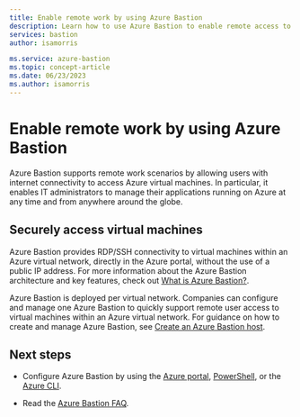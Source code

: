 ```yaml
---
title: Enable remote work by using Azure Bastion
description: Learn how to use Azure Bastion to enable remote access to virtual machines.
services: bastion
author: isamorris

ms.service: azure-bastion
ms.topic: concept-article
ms.date: 06/23/2023
ms.author: isamorris
---
```


# Enable remote work by using Azure Bastion

Azure Bastion supports remote work scenarios by allowing users with internet connectivity to access Azure virtual machines. In particular, it enables IT administrators to manage their applications running on Azure at any time and from anywhere around the globe.

## Securely access virtual machines

Azure Bastion provides RDP/SSH connectivity to virtual machines within an Azure virtual network, directly in the Azure portal, without the use of a public IP address. For more information about the Azure Bastion architecture and key features, check out [What is Azure Bastion?](bastion-overview.md).

Azure Bastion is deployed per virtual network. Companies can configure and manage one Azure Bastion to quickly support remote user access to virtual machines within an Azure virtual network. For guidance on how to create and manage Azure Bastion, see [Create an Azure Bastion host](./tutorial-create-host-portal.md).

## Next steps

* Configure Azure Bastion by using the [Azure portal](tutorial-create-host-portal.md), [PowerShell](bastion-create-host-powershell.md), or the [Azure CLI](create-host-cli.md).

* Read the [Azure Bastion FAQ](bastion-faq.md).
